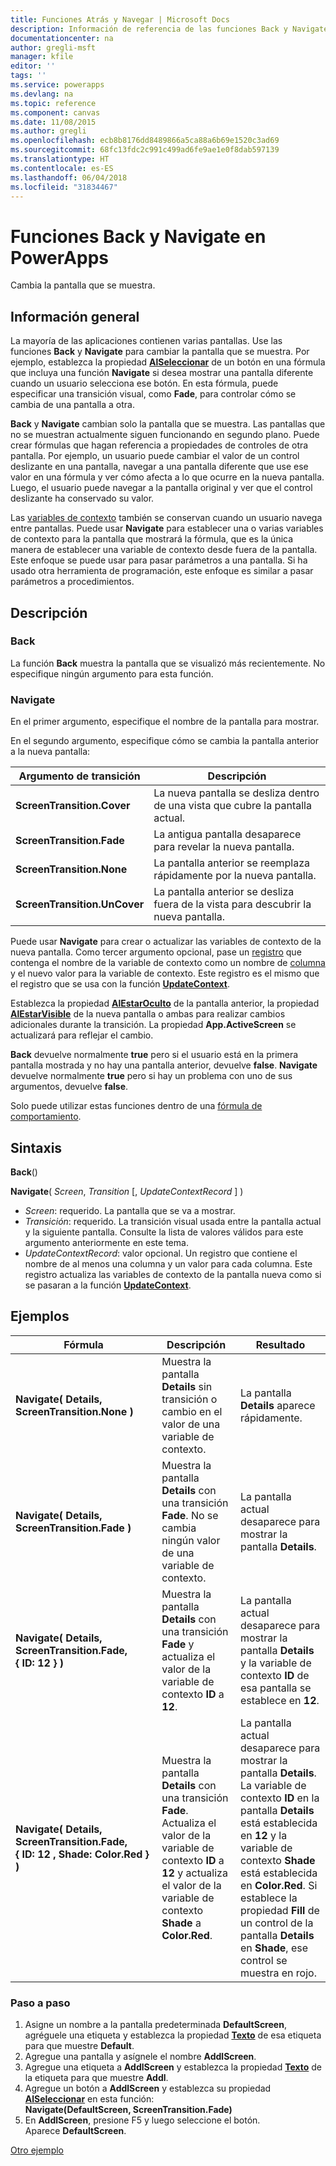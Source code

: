 ```yaml
---
title: Funciones Atrás y Navegar | Microsoft Docs
description: Información de referencia de las funciones Back y Navigate de PowerApps, con sintaxis y ejemplos
documentationcenter: na
author: gregli-msft
manager: kfile
editor: ''
tags: ''
ms.service: powerapps
ms.devlang: na
ms.topic: reference
ms.component: canvas
ms.date: 11/08/2015
ms.author: gregli
ms.openlocfilehash: ecb8b8176dd8489866a5ca88a6b69e1520c3ad69
ms.sourcegitcommit: 68fc13fdc2c991c499ad6fe9ae1e0f8dab597139
ms.translationtype: HT
ms.contentlocale: es-ES
ms.lasthandoff: 06/04/2018
ms.locfileid: "31834467"
---
```

# <a name="back-and-navigate-functions-in-powerapps"></a>Funciones Back y Navigate en PowerApps
Cambia la pantalla que se muestra.

## <a name="overview"></a>Información general
La mayoría de las aplicaciones contienen varias pantallas.  Use las funciones **Back** y **Navigate** para cambiar la pantalla que se muestra. Por ejemplo, establezca la propiedad **[AlSeleccionar](../controls/properties-core.md)** de un botón en una fórmula que incluya una función **Navigate** si desea mostrar una pantalla diferente cuando un usuario selecciona ese botón. En esta fórmula, puede especificar una transición visual, como **Fade**, para controlar cómo se cambia de una pantalla a otra.  

**Back** y **Navigate** cambian solo la pantalla que se muestra. Las pantallas que no se muestran actualmente siguen funcionando en segundo plano. Puede crear fórmulas que hagan referencia a propiedades de controles de otra pantalla. Por ejemplo, un usuario puede cambiar el valor de un control deslizante en una pantalla, navegar a una pantalla diferente que use ese valor en una fórmula y ver cómo afecta a lo que ocurre en la nueva pantalla.  Luego, el usuario puede navegar a la pantalla original y ver que el control deslizante ha conservado su valor.

Las [variables de contexto](../working-with-variables.md#create-a-context-variable) también se conservan cuando un usuario navega entre pantallas. Puede usar **Navigate** para establecer una o varias variables de contexto para la pantalla que mostrará la fórmula, que es la única manera de establecer una variable de contexto desde fuera de la pantalla. Este enfoque se puede usar para pasar parámetros a una pantalla. Si ha usado otra herramienta de programación, este enfoque es similar a pasar parámetros a procedimientos.

## <a name="description"></a>Descripción
### <a name="back"></a>Back
La función **Back** muestra la pantalla que se visualizó más recientemente. No especifique ningún argumento para esta función.

### <a name="navigate"></a>Navigate
En el primer argumento, especifique el nombre de la pantalla para mostrar.  

 En el segundo argumento, especifique cómo se cambia la pantalla anterior a la nueva pantalla:

| Argumento de transición | Descripción |
| --- | --- |
| **ScreenTransition.Cover** |La nueva pantalla se desliza dentro de una vista que cubre la pantalla actual. |
| **ScreenTransition.Fade** |La antigua pantalla desaparece para revelar la nueva pantalla. |
| **ScreenTransition.None** |La pantalla anterior se reemplaza rápidamente por la nueva pantalla. |
| **ScreenTransition.UnCover** |La pantalla anterior se desliza fuera de la vista para descubrir la nueva pantalla. |

Puede usar **Navigate** para crear o actualizar las variables de contexto de la nueva pantalla. Como tercer argumento opcional, pase un [registro](../working-with-tables.md#records) que contenga el nombre de la variable de contexto como un nombre de [columna](../working-with-tables.md#columns) y el nuevo valor para la variable de contexto.  Este registro es el mismo que el registro que se usa con la función **[UpdateContext](function-updatecontext.md)**.

Establezca la propiedad **[AlEstarOculto](../controls/control-screen.md)** de la pantalla anterior, la propiedad **[AlEstarVisible](../controls/control-screen.md)** de la nueva pantalla o ambas para realizar cambios adicionales durante la transición. La propiedad **App.ActiveScreen** se actualizará para reflejar el cambio.

**Back** devuelve normalmente **true** pero si el usuario está en la primera pantalla mostrada y no hay una pantalla anterior, devuelve **false**.  **Navigate** devuelve normalmente **true** pero si hay un problema con uno de sus argumentos, devuelve **false**.

Solo puede utilizar estas funciones dentro de una [fórmula de comportamiento](../working-with-formulas-in-depth.md).

## <a name="syntax"></a>Sintaxis
**Back**()

**Navigate**( *Screen*, *Transition* [, *UpdateContextRecord* ] )

* *Screen*: requerido. La pantalla que se va a mostrar.
* *Transición*: requerido.  La transición visual usada entre la pantalla actual y la siguiente pantalla. Consulte la lista de valores válidos para este argumento anteriormente en este tema.
* *UpdateContextRecord*: valor opcional.  Un registro que contiene el nombre de al menos una columna y un valor para cada columna. Este registro actualiza las variables de contexto de la pantalla nueva como si se pasaran a la función **[UpdateContext](function-updatecontext.md)**.

## <a name="examples"></a>Ejemplos
| Fórmula | Descripción | Resultado |
| --- | --- | --- |
| **Navigate( Details, ScreenTransition.None )** |Muestra la pantalla **Details** sin transición o cambio en el valor de una variable de contexto. |La pantalla **Details** aparece rápidamente. |
| **Navigate( Details, ScreenTransition.Fade )** |Muestra la pantalla **Details** con una transición **Fade**.  No se cambia ningún valor de una variable de contexto. |La pantalla actual desaparece para mostrar la pantalla **Details**. |
| **Navigate( Details, ScreenTransition.Fade, {&nbsp;ID:&nbsp;12&nbsp;} )** |Muestra la pantalla **Details** con una transición **Fade** y actualiza el valor de la variable de contexto **ID** a **12**. |La pantalla actual desaparece para mostrar la pantalla **Details** y la variable de contexto **ID** de esa pantalla se establece en **12**. |
| **Navigate( Details, ScreenTransition.Fade, {&nbsp;ID:&nbsp;12&nbsp;,&nbsp;Shade:&nbsp;Color.Red&nbsp;} )** |Muestra la pantalla **Details** con una transición **Fade**. Actualiza el valor de la variable de contexto **ID** a **12** y actualiza el valor de la variable de contexto **Shade** a **Color.Red**. |La pantalla actual desaparece para mostrar la pantalla **Details**. La variable de contexto **ID** en la pantalla **Details** está establecida en **12** y la variable de contexto **Shade** está establecida en **Color.Red**. Si establece la propiedad **Fill** de un control de la pantalla **Details** en **Shade**, ese control se muestra en rojo. |

### <a name="step-by-step"></a>Paso a paso
1. Asigne un nombre a la pantalla predeterminada **DefaultScreen**, agréguele una etiqueta y establezca la propiedad **[Texto](../controls/properties-core.md)**  de esa etiqueta para que muestre **Default**.
2. Agregue una pantalla y asígnele el nombre **AddlScreen**.
3. Agregue una etiqueta a **AddlScreen** y establezca la propiedad **[Texto](../controls/properties-core.md)** de la etiqueta para que muestre **Addl**.
4. Agregue un botón a **AddlScreen** y establezca su propiedad **[AlSeleccionar](../controls/properties-core.md)** en esta función:<br>**Navigate(DefaultScreen, ScreenTransition.Fade)**
5. En **AddlScreen**, presione F5 y luego seleccione el botón.<br>Aparece **DefaultScreen**.

[Otro ejemplo](../add-screen-context-variables.md)


